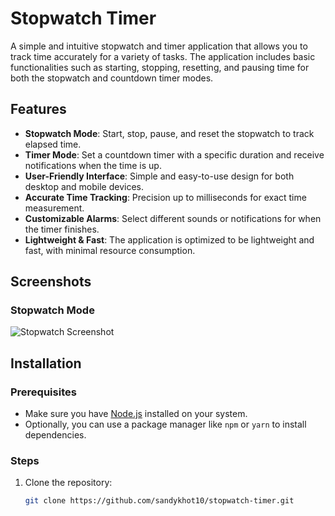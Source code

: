 # Stopwatch Timer

A simple and intuitive stopwatch and timer application that allows you to track time accurately for a variety of tasks. The application includes basic functionalities such as starting, stopping, resetting, and pausing time for both the stopwatch and countdown timer modes.

## Features

- **Stopwatch Mode**: Start, stop, pause, and reset the stopwatch to track elapsed time.
- **Timer Mode**: Set a countdown timer with a specific duration and receive notifications when the time is up.
- **User-Friendly Interface**: Simple and easy-to-use design for both desktop and mobile devices.
- **Accurate Time Tracking**: Precision up to milliseconds for exact time measurement.
- **Customizable Alarms**: Select different sounds or notifications for when the timer finishes.
- **Lightweight & Fast**: The application is optimized to be lightweight and fast, with minimal resource consumption.

## Screenshots

### Stopwatch Mode
![Stopwatch Screenshot](.stopwatch.png)


## Installation

### Prerequisites
- Make sure you have [Node.js](https://nodejs.org/en/download/) installed on your system.
- Optionally, you can use a package manager like `npm` or `yarn` to install dependencies.

### Steps

1. Clone the repository:
   ```bash
   git clone https://github.com/sandykhot10/stopwatch-timer.git
